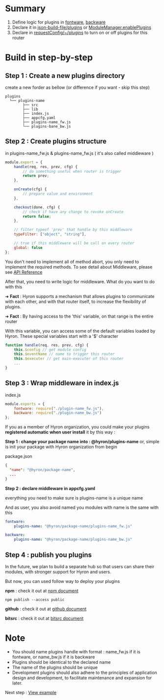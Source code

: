 # Summary
1. Define logic for plugins in [fontware](../api-reference/PluginsMeta.md#var-fontware), [backware](../api-reference/PluginsMeta.md#var-backware)
2. Declare it in [json-build-file/plugins](../buildIn-features/appLoader.core.md) or [ModuleManager.enablePlugins](../api-reference/ModuleManager.md#function-enableplugins-2-override)
3. Declare in [requestConfig/~/plugins](../api-reference/HyronService.md#function-requestconfig) to turn on or off plugins for this router

# Build in step-by-step

## Step 1 : Create a new plugins directory

create a new forder as bellow (or difference if you want - skip this step)

```
plugins
  └── plugins-name
        ├── src
        ├── lib
        ├── index.js
        ├── appcfg.yaml
        ├── plugins-name_fw.js
        └── plugins-bane_bw.js
```

## Step 2 : Create plugins structure

in plugins-name_fw.js & plugins-name_fw.js ( it's also called middleware )

```js
module.export = {
    handle(req, res, prev, cfg) {
        // do something useful when router is trigger
        return prev;
    },

    onCreate(cfg) {
        // prepare value and environment
    },

    checkout(done, cfg) {
        // check if have any change to revoke onCreate
        return false;
    },

    // filter typeof 'prev' that handle by this middleware
    typeFilter: ["object", "string"],

    // true if this middleware will be call on every router
    global: false
};
```

You don't need to implement all of method abort, you only need to implement the required methods. To see detail about Middleware, please see [API Reference](api-reference/PluginsMeta.md)

After that, you need to write logic for middleware. What do you want to do with this

➜ **Fact** : Hyron supports a mechanism that allows plugins to communicate with each other, and with that router itself, to increase the flexibility of plugins.

➜ **Fact** : By having access to the 'this' variable, on that range is the entire router

With this variable, you can access some of the default variables loaded by Hyron. These special variables start with a '\$' character

```js
function handle(req, res, prev, cfg) {
    this.$config // get module config
    this.$eventName // name to trigger this router
    this.$executer // get main-executer of this router
    ...
}
```

## Step 3 : Wrap middleware in index.js

index.js

```js
module.exports = {
    fontware: require("./plugin-name_fw.js"),
    backware: require("./plugin-name_bw.js")
};
```

If you as a member of Hyron organization, you could make your plugins **registered automatic when user install** it by this way :

**Step 1 : change your package name into : @hyron/plugins-name**
or, simple is init your package with Hyron organization from begin

package.json

```json
{
  "name": "@hyron/package-name",
  ...
}
```

**Step 2 : declare middleware in appcfg.yaml**

everything you need to make sure is plugins-name is a unique name

And as user, you also avoid named you modules with name is the same with this

```yaml
fontware:
    plugins-name: "@hyron/package-name/plugins-name_fw.js"

backware:
    plugins-name: "@hyron/package-name/plugins-name_bw.js"
```

## Step 4 : publish you plugins

In the future, we plan to build a separate hub so that users can share their modules, with stronger support for Hyron and users.

But now, you can used follow way to deploy your plugins

**npm** : check it out at [npm document](https://docs.npmjs.com/cli/publish)

```
npm publish --access public
```

**github** : check it out at [github document](https://help.github.com/articles/adding-an-existing-project-to-github-using-the-command-line/)

**bitsrc** : check it out at [bitsrc document](https://docs.bitsrc.io/docs/quick-start.html)

# Note

-   You should name plugins handle with format : name_fw.js if it is fontware, or name_bw.js if it is backware
-   Plugins should be identical to the declared name
-   The name of the plugins should be unique
-   Development plugins should also adhere to the principles of application design and development, to facilitate maintenance and expansion for later.

Next step : [View example](example.md)
